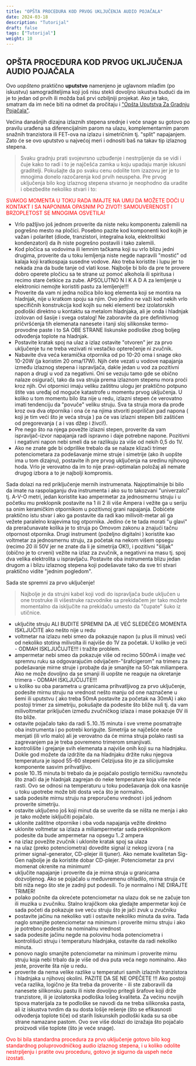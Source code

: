 ```yaml
---
title: "OPŠTA PROCEDURA KOD PRVOG UKLJUČENJA AUDIO POJAČALA"
date: 2024-03-18
description: "Tutorijal"
draft: false
tags: ["Tutorijal"]
weight: 10
---
```

## OPŠTA PROCEDURA KOD PRVOG UKLJUČENJA AUDIO POJAČALA

Ovo *uopšteno* praktično **uputstvo** namenjeno je uglavnom mlađim (po iskustvu) samograditeljima koji još nisu stekli dovoljno iskustva budući da im je to jedan od prvih ili možda baš prvi ozbiljniji projekat. Ako je tako, smatram da im neće biti na odmet da pročitaju i <a href="../../tutorijali/opšta-uputstva-za-gradnju-pojačala/">"Opšta Uputstva Za Gradnju Pojačala"</a>.

Većina današnjih dizajna izlaznih stepena srednje i veće snage su gotovo po pravilu urađena sa diferencijalnim parom na ulazu, komplementarnim parom snažnih tranzistora ili FET-ova na izlazu i simetričnim tj. "split" napajanjem. Zato će se ovo uputstvo u najvećoj meri i odnositi baš na takav tip izlaznog stepena.

> Svaku gradnju prati svojevrsno uzbuđenje i nestrpljenje da se vidi i čuje kako to radi i to je najčešća zamka u koju upadaju manje iskusni graditelji. Pokušajte da po svaku cenu odolite tom izazovu jer je to mnogima donelo razočarenja kod prvih neuspeha. Pre prvog uključenja bilo kog izlaznog stepena stvarno je neophodno da uradite i obezbedite nekoliko stvari i to:

<p style="color: red;" class="text-center">SVAKOG MOMENTA U TOKU RADA IMAJTE NA UMU DA MOŽETE DOĆI U KONTAKT I SA NAPONIMA OPASNIM PO ZIVOT! SAMOUVERENOST I BRZOPLETOST SE MNOGIMA OSVETILA!</p>

- Vrlo pažljivo još jednom proverite da niste neku komponentu zalemili na pogrešno mesto na pločici. Posebno pazite kod komponenti kod kojih je važan i polaritet (diode, tranzistori, integralna kola, elektrolitski kondenzatori) da ih niste pogrešno postavili i tako zalemili.
- Kod pločica sa vodovima ili lemnim tačkama koji su vrlo blizu jedni drugima, proverite da u toku lemljenja niste negde napravili "mostić" od kalaja koji kratkospaja susedne vodove. Ako treba koristite i lupu jer to nekada zna da bude tanje od vlati kose. Najbolje bi bilo da pre te provere dobro operete pločicu sa te strane uz pomoć alkohola ili spiritusa i recimo stare četkice za zube. APSOLUTNO N I K A D A za lemljenje u elektronici nemojte koristiti pastu za lemljenje!!!
- Proverite da vam ni jedna nožica bilo kog elementa koji se montira na hladnjak, nije u kratkom spoju sa njim. Ovo jedino ne važi kod nekih vrlo specifičnih konstrukcija kod kojih su neki elementi bez izolatorskih podloški direktno u kontaktu sa metalom hladnjaka, ali je onda i hladnjak izolovan od šasije i svega ostalog! Ne zaboravite da pre definitivnog pričvršćenja tih elemenata nanesete i tanji sloj silikonske termo-provodne paste i to SA OBE STRANE liskunske podloške zbog boljeg odvođenja toplote na hladnjak.
- Postavite kratak spoj na ulaz a izlaz ostavite "otvoren" jer za prvo uključenje tu ne treba vezivati ni vestačko opterečenje ni zvučnik.
- Nabavite dva veća keramička otpornika od po 10-20 oma i snage oko 10-20W (ja koristim 20 oma/17W). Njih ćete vezati u vodove napajanja između izlaznog stepena i ispravljača, dakle jedan u vod za pozitivni napon a drugi u vod za negativni. Oni se vezuju tamo gde se obično nalaze osigurači, tako da sva struja prema izlaznom stepenu mora proći kroz njih. Ovi otpornici imaju veliku zaštitnu ulogu jer praktično potpuno štite vas uređaj od moguće katastrofe u momentu prvog uključenja. U koliko u tom momentu bilo šta nije u redu, izlazni stepen će verovatno imati tendenciju da "povuče" veliku struju. Sva ta struja mora da prođe kroz ova dva otpornika i ona će na njima stvoriti popriličan pad napona ( koji je tim veći što je veća struja ) pa će vas izlazni stepen biti zaštićen od pregorevanja ( a i vas džep i živci!).
- Pre nego što na njega povežte izlazni stepen, proverite da vam ispravljač-izvor napajanja radi ispravno i daje potrebne napone. Pozitivni i negativni napon nebi smeli da se razlikuju za više od nekih 0,5 do 1V.
- Ako ne znate gde bi odprilike trebalo da se nalaze klizači trimer potenciometara za podešavanje mirne struje i simetrije (ako ih uopšte ima u tom dizajnu), postavite ih pre prvog uključenja na sredinu njihovog hoda. Vrlo je verovatno da im to nije pravi-optimalan položaj ali nemate drugog izbora a to je najbolji kompromis.

Sada dolazi na red priključenje mernih instrumenata. Najoptimalnije bi bilo da imate na raspolaganju dva instrumenta i ako su to takozvani "univerzalci" tj. A-V-O metri, jedan koristite kao ampermetar za jednosmernu struju i u početku mu preklopnik postavite na 1 ili 2 ili više Ampera i vežite ga u seriju sa onim keramičkim otpornikom u pozitivnoj grani napajanja. Dobićete praktično istu stvar i ako ga postavite da radi kao milivolt-metar ali ga vežete paralelno krajevima tog otpornika. Jedino će te tada morati "u glavi" da preračunavate kolika je to struja po Omovom zakonu a znajući tačnu otpornost otpornika. Drugi instrument (poželjno digitalni ) koristite kao voltmetar za jednosmernu struju, za početak na nekom višem opsegu (recimo 20 ili 50V jer ne znate da li je simetrija OK!), i pozitivni "šiljak" (obično je to crveni) vežite na izlaz za zvučnik, a negativni na masu tj. spoj dva velika elektrolita u ispravljaču. Postavite oba instrumenta blizu jedan drugom a i blizu izlaznog stepena koji podešavate tako da sve tri stvari praktično vidite "jednim pogledom".

Sada ste spremni za prvo uključenje!

> Najbolje je da strujni kabel koji vodi do ispravljača bude uključen u one trostruke ili višestruke razvodnike sa prekidačem jer tako možete momentalno da isključite na prekidaču umesto da "čupate" šuko iz utičnice.
- uključite struju ALI BUDITE SPREMNI DA JE VEĆ SLEDEČEG MOMENTA ISKLJUČITE ako nešto nije u redu
- voltmetar na izlazu nebi smeo da pokazuje napon (u plus ili minus) veći od nekoliko stotina milivolta ili najviše do 1V za početak. U koliko je veći - ODMAH ISKLJUČUJTE!!! i tražite problem.
- ampermetar nebi smeo da pokazuje više od recimo 500mA i imajte već spremnu ruku sa odgovarajućim odvijačem-"šrafcigerom" na trimeru za podešavanje mirne struje i probajte da je smanjite na 50-tak miliampera. Ako ne može dovoljno da se smanji ili uopšte ne reaguje na okretanje trimera - ODMAH ISKLJUČUJTE!!!
- u koliko su oba parametra u granicama prihvatljivog za prvo uključenje, podesite mirnu struju na vrednost nešto manju od one naznačene u šemi ili uputstvu ( ako treba 50mA postavite za početak na 30mA) i ako postoji trimer za simetriju, pokušajte da podesite što bliže nuli tj. da vam milivoltmetar priključen između zvučničkog izlaza i mase pokazuje 0V ili što bliže.
- ostavite pojačalo tako da radi 5..10..15 minuta i sve vreme posmatrajte oba instrumenta i po potrebi korigujte. Simetrija se najčešće neće menjati (ili vrlo malo) ali je verovatno da će mirna struja polako rasti sa zagrevanjem pa je treba povremeno trimerom smanjivati.
- kontrolišite i grejanje svih elemenata a najviše onih koji su na hladnjaku. Dokle god možete da izdržite da na hladnjaku držite ruku njegova temperatura je ispod 55-60 stepeni Celzijusa što je za silicijumske komponente sasvim prihvatljivo.
- posle 10..15 minuta bi trebalo da je pojačalo postiglo termičku ravnotežu što znači da je hladnjak zagrejan do neke temperature koja više neće rasti. Ovo se odnosi na temperaturu u toku podešavanja dok ona kasnije u toku upotrebe može biti dosta veća što je normalno.
- sada podesite mirnu struju na preporučenu vrednost i još jednom proverite simetriju.
- ostavite uključeno još koji minut da se uverite da se ništa ne menja i ako je tako možete isključiti pojačalo.
- uklonite zaštitne otpornike i oba voda napajanja vežite direktno
- uklonite voltmetar sa izlaza a miliampermetar sada preklopnikom podesite da bude ampermetar na opsegu 1..2 ampera
- na izlaz povežite zvučnik i uklonite kratak spoj sa ulaza
- na ulaz (preko potenciometra) dovedite signal iz nekog izvora ( na primer signal-generator, CD-plejer ili tjuner). Ako nemate kvalitetan Sig-Gen najbolje je da koristite dobar CD-plejer. Potenciometar za prvi momenat okrenite na minimum!
- uključite napajanje i proverite da je mirna struja u granicama dozvoljenog. Ako se pojačalo u međuvremenu ohladilo, mirna struja će biti niža nego što ste je zadnji put podesili. To je normalno i NE DIRAJTE TRIMER!
- polako počnite da okrećete potenciometar na ulazu dok se ne začuje ton ili muzika u zvučniku. Stalno krajičkom oka gledajte ampermetar koji će sada početi da pokazuje sve veću struju što je jači zvuk u zvučniku
- postavite jačinu na nekoliko vati i ostavite nekoliko minuta da svira. Tada naglo smanjite potenciometar na minimum i proverite mirnu struju i ako je potrebno podesite na nominalnu vrednost
- sada podesite jačinu negde na polovinu hoda potenciometra i kontrolišući struju i temperaturu hladnjaka, ostavite da radi nekoliko minuta.
- ponovo naglo smanjite potenciometar na minimum i proverite mirnu struju koja nebi trbalo da je više od dva puta veća nego nominalno. Ako jeste, proverite šta nije u redu.
- proverite da nema velike razlike u temperaturi samih izlaznih tranzistora i hladnjaka u njihovoj okolini. PAZITE DA SE NE OPEČETE !!! Ako postoji veća razlika, logično je šta treba da proverite - ili ste zaboravili da nanesete silikonsku pastu ili niste dovoljno pritegli šrafove koji drže tranzistore, ili je izolatorska podloška lošeg kvaliteta. Za većinu novijih tipova materijala za te podloške se navodi da ne treba silikonska pasta, ali iz iskustva tvrdim da su dosta lošije rešenje (što se efikasnosti odvođenja toplote tiče) od starih liskunskih podloški kada su sa obe strane namazane pastom. Ovo sve više dolazi do izražaja što pojačalo proizvodi više toplote (što je veće snage).

<p style="color: red;" class="text-center">Ovo bi bila standardna procedura za prvo uključenje gotovo bilo kog standardnog poluprovodničkog audio izlaznog stepena, i u koliko odolite nestrpljenju i pratite ovu proceduru, gotovo je sigurno da uspeh neće izostati.</p>
